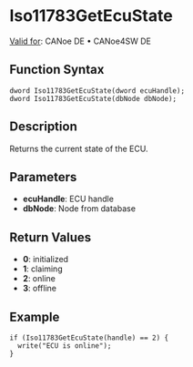 # Iso11783GetEcuState

[Valid for](../../../../Shared/FeatureAvailability.md): CANoe DE • CANoe4SW DE

## Function Syntax

```plaintext
dword Iso11783GetEcuState(dword ecuHandle);
dword Iso11783GetEcuState(dbNode dbNode);
```

## Description

Returns the current state of the ECU.

## Parameters

- **ecuHandle**: ECU handle
- **dbNode**: Node from database

## Return Values

- **0**: initialized
- **1**: claiming
- **2**: online
- **3**: offline

## Example

```plaintext
if (Iso11783GetEcuState(handle) == 2) {
  write("ECU is online");
}
```
